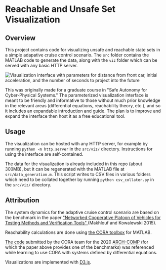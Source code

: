 # Reachable and Unsafe Set Visualization

## Overview

This project contains code for visualizing unsafe and reachable state sets
in a simple adapative cruise control scenario. The `src` folder contains the MATLAB code to generate the data, along with the `viz` folder which
can be served with any basic HTTP server.

![Visualization interface with parameters for distance from front car,
initial acceleration, and the number of seconds to project into the
future](interface.png)

This was originally made for a graduate course in
"Safe Autonomy for Cyber-Physical Systems."
The parameterized visualization interface is
meant to be friendly
and informative to those without much prior knowledge in the relevant areas
(differential equations, reachability theory, etc.),
and so it includes an expandable introduction and guide. The plan is to
improve and expand the interface then host it as a free
educational tool.

## Usage

The visualization can be hosted with any HTTP server, for example by
running `python -m http.server` in the `src/viz/` directory. Instructions
for using the interface are self-contained.

The data for the visualization is already included in this repo (about 300MB),
but it
can be regenerated with the MATLAB file at `src/data_generation.m`.
This script writes to CSV files in various folders which need to be
collated together by running `python csv_collater.py`
in the `src/viz/` directory.

## Attribution

The system dynamics for the adaptive cruise control scenario are based
on the benchmark in the paper ["Networked Cooperative Platoon of Vehicles for Testing Methods and Verification Tools" ](https://easychair.org/publications/open/3QLs) (Makhlouf and Kowalewski 2015).

Reachability calculations are done using
[the CORA toolbox](https://tumcps.github.io/CORA/) for MATLAB.

[The code](https://gitlab.com/goranf/ARCH-COMP/-/tree/master/2020/AFF/cora/code/CORA/ARCHcompetition) submitted by the CORA team for the 2020 [ARCH-COMP](https://cps-vo.org/group/ARCH/FriendlyCompetition) (for which the paper above
provides one of the benchmarks) was referenced while learning to
use CORA with systems defined by differential equations.

Visualizations are implemented with [D3.js](https://d3js.org/).
